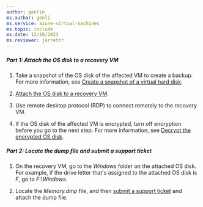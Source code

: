 ```yaml
---
author: genlin
ms.author: genli
ms.service: azure-virtual-machines
ms.topic: include
ms.date: 12/18/2023
ms.reviewer: jarrettr
---
```

##### Part 1: Attach the OS disk to a recovery VM

1. Take a snapshot of the OS disk of the affected VM to create a backup. For more information, see [Create a snapshot of a virtual hard disk](/azure/virtual-machines/snapshot-copy-managed-disk).

1. [Attach the OS disk to a recovery VM](../../azure/virtual-machines/windows/troubleshoot-recovery-disks-portal-windows.md).

1. Use remote desktop protocol (RDP) to connect remotely to the recovery VM.

1. If the OS disk of the affected VM is encrypted, turn off encryption before you go to the next step. For more information, see [Decrypt the encrypted OS disk](../../azure/virtual-machines/windows/troubleshoot-bitlocker-boot-error.md#decrypt-the-encrypted-os-disk).

##### Part 2: Locate the dump file and submit a support ticket

1. On the recovery VM, go to the *Windows* folder on the attached OS disk. For example, if the drive letter that's assigned to the attached OS disk is *F*, go to *F:\\Windows*.

1. Locate the *Memory.dmp* file, and then [submit a support ticket](https://portal.azure.com/?#blade/Microsoft_Azure_Support/HelpAndSupportBlade) and attach the dump file.
